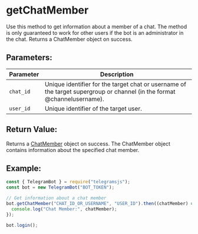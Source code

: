 # getChatMember

Use this method to get information about a member of a chat. The method is only guaranteed to work for other users if the bot is an administrator in the chat. Returns a ChatMember object on success.

## Parameters:

| Parameter | Description                                                                                                             |
| --------- | ----------------------------------------------------------------------------------------------------------------------- |
| `chat_id` | Unique identifier for the target chat or username of the target supergroup or channel (in the format @channelusername). |
| `user_id` | Unique identifier of the target user.                                                                                   |

## Return Value:

Returns a [ChatMember](https://core.telegram.org/bots/api#chatmember) object on success. The ChatMember object contains information about the specified chat member.

## Example:

```javascript
const { TelegramBot } = require("telegramsjs");
const bot = new TelegramBot("BOT_TOKEN");

// Get information about a chat member
bot.getChatMember("CHAT_ID_OR_USERNAME", "USER_ID").then((chatMember) => {
  console.log("Chat Member:", chatMember);
});

bot.login();
```
